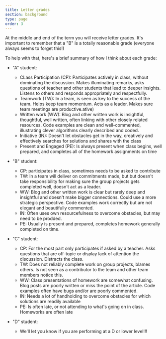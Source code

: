 ```yaml
---
title: Letter grades
section: background
type: page
order: 3
---
```

At the middle and end of the term you will receive letter grades. It's important to remember that a "B" is a totally reasonable grade (everyone always seems to forget this!) 

To help with that, here's a brief summary of how I think about each grade:

* "A" student:
	* CLass Participation (CP): Participates actively in class, without dominating the discussion. Makes illuminating remarks, asks questions of teacher and other students that lead to deeper insights. Listens to others and responds appropriately and respectfully.
	* Teamwork (TW): In a team, is seen as key to the success of the team. Helps keep team momentum. Acts as a leader. Makes sure team meetings are productive.ative)
	* Written work (WW): Blog and other written work is insightful, thoughtful, well written, often linking with other closely related resources. Code examples are clean and well-commented, illustrating clever algorithms clearly described and coded.
	* Initiative (IN): Doesn't let obstacles get in the way, creatively and effectively searches for solutions and shares with the class
	* Present and Engaged (PE): Is always present when class begins, well prepared, and completes all of the homework assignments on time

* "B" student:
	* CP: participates in class, sometimes needs to be asked to contribute
	* TW: In a team will deliver on commitments made, but but doesn't take responsibility for making sure the group projects gets completed well, doesn't act as a leader.
	* WW: Blog and other written work is clear but rarely deep and insightful and doesn't make bigger connections. Could use a more strategic perspective. Code examples work correctly but are not elegant and beautifully commented.
	* IN: Often uses own resourcefulness to overcome obstacles, but may need to be prodded.
	* PE: Usually is present and prepared, completes homework generally completed on time.

* "C" student:
	* CP: For the most part only participates if asked by a teacher. Asks questions that are off-topic or display lack of attention the discussion. Distracts the class.
	* TW: Does not reliably complete work on group projects, blames others. Is not seen as a contributor to the team and other team members notice this.
	* WW: Class presentations of homework are somewhat confusing. Blog posts are poorly written or miss the point of the article. Code examples often have bugs and/or are poorly commented.
	* IN: Needs a lot of handholding to overcome obstacles for which solutions are readily available
	* PE: Is often late, or not attending to what's going on in class. Homeworks are often late

* "D" student:
	* We'll let you know if you are performing at a D or lower level!!!

